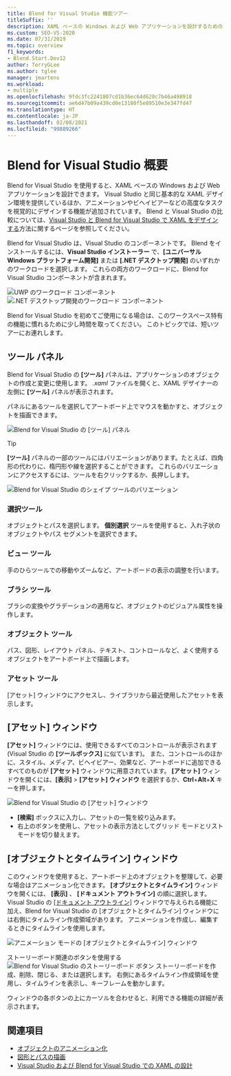 ```yaml
---
title: Blend for Visual Studio 機能ツアー
titleSuffix: ''
description: XAML ベースの Windows および Web アプリケーションを設計するためのコンポーネントである、ワークスペースの UI と Blend for Visual Studio の機能について説明します。
ms.custom: SEO-VS-2020
ms.date: 07/31/2019
ms.topic: overview
f1_keywords:
- Blend.Start.Dev12
author: TerryGLee
ms.author: tglee
manager: jmartens
ms.workload:
- multiple
ms.openlocfilehash: 9fdc3fc2241807cd1b36ec64d620c7b46a498918
ms.sourcegitcommit: ae6d47b09a439cd0e13180f5e89510e3e347fd47
ms.translationtype: HT
ms.contentlocale: ja-JP
ms.lasthandoff: 02/08/2021
ms.locfileid: "99889266"
---
```

# <a name="blend-for-visual-studio-overview"></a>Blend for Visual Studio 概要

Blend for Visual Studio を使用すると、XAML ベースの Windows および Web アプリケーションを設計できます。 Visual Studio と同じ基本的な XAML デザイン環境を提供しているほか、アニメーションやビヘイビアーなどの高度なタスクを視覚的にデザインする機能が追加されています。 Blend と Visual Studio の比較については、[Visual Studio と Blend for Visual Studio で XAML をデザインする](../xaml-tools/designing-xaml-in-visual-studio.md)方法に関するページを参照してください。

Blend for Visual Studio は、Visual Studio のコンポーネントです。 Blend をインストールするには、**Visual Studio インストーラー** で、**[ユニバーサル Windows プラットフォーム開発]** または **[.NET デスクトップ開発]** のいずれかのワークロードを選択します。 これらの両方のワークロードに、Blend for Visual Studio コンポーネントが含まれます。

![UWP のワークロード コンポーネント](media/installer-uwp.png)&nbsp;&nbsp;&nbsp;&nbsp;![.NET デスクトップ開発のワークロード コンポーネント](media/installer-dotnet-desktop.png)

Blend for Visual Studio を初めてご使用になる場合は、このワークスペース特有の機能に慣れるために少し時間を取ってください。 このトピックでは、短いツアーにお連れします。

## <a name="tools-panel"></a>ツール パネル

Blend for Visual Studio の **[ツール]** パネルは、アプリケーションのオブジェクトの作成と変更に使用します。 *.xaml* ファイルを開くと、XAML デザイナーの左側に **[ツール]** パネルが表示されます。

パネルにあるツールを選択してアートボード上でマウスを動かすと、オブジェクトを描画できます。

![Blend for Visual Studio の [ツール] パネル](media/blend-tools-panel.png)

> [!TIP]
> **[ツール]** パネルの一部のツールにはバリエーションがあります。たとえば、四角形の代わりに、楕円形や線を選択することができます。 これらのバリエーションにアクセスするには、ツールを右クリックするか、長押しします。
>
> ![Blend for Visual Studio のシェイプ ツールのバリエーション](media/blend-rectangle-tool-variations.png)

### <a name="selection-tools"></a>選択ツール

オブジェクトとパスを選択します。 **個別選択** ツールを使用すると、入れ子状のオブジェクトやパス セグメントを選択できます。

### <a name="view-tools"></a>ビュー ツール

手のひらツールでの移動やズームなど、アートボードの表示の調整を行います。

### <a name="brush-tools"></a>ブラシ ツール

ブラシの変換やグラデーションの適用など、オブジェクトのビジュアル属性を操作します。

### <a name="object-tools"></a>オブジェクト ツール

パス、図形、レイアウト パネル、テキスト、コントロールなど、よく使用するオブジェクトをアートボード上で描画します。

### <a name="asset-tools"></a>アセット ツール

[アセット] ウィンドウにアクセスし、ライブラリから最近使用したアセットを表示します。

## <a name="assets-window"></a>[アセット] ウィンドウ

**[アセット]** ウィンドウには、使用できるすべてのコントロールが表示されます (Visual Studio の **[ツールボックス]** に似ています)。 また、コントロールのほかに、スタイル、メディア、ビヘイビアー、効果など、アートボードに追加できるすべてのものが **[アセット]** ウィンドウに用意されています。 **[アセット]** ウィンドウを開くには、**[表示]** > **[アセット] ウィンドウ** を選択するか、**Ctrl**+**Alt**+**X** キーを押します。

![Blend for Visual Studio の [アセット] ウィンドウ](media/blend-assets-window.png)

- **[検索]** ボックスに入力し、アセットの一覧を絞り込みます。
- 右上のボタンを使用し、アセットの表示方法としてグリッド モードとリスト モードを切り替えます。

## <a name="objects-and-timeline-window"></a>[オブジェクトとタイムライン] ウィンドウ

このウィンドウを使用すると、アートボード上のオブジェクトを整理して、必要な場合はアニメーション化できます。 **[オブジェクトとタイムライン]** ウィンドウを開くには、 **[表示]** 、 **[ドキュメント アウトライン]** の順に選択します。 Visual Studio の [[ドキュメント アウトライン]](creating-a-ui-by-using-xaml-designer-in-visual-studio.md#document-outline-window) ウィンドウで与えられる機能に加え、Blend for Visual Studio の [オブジェクトとタイムライン] ウィンドウには右側にタイムライン作成領域があります。 アニメーションを作成し、編集するときにタイムラインを使用します。

![アニメーション モードの [オブジェクトとタイムライン] ウィンドウ](media/storyboard-timeline.png)

ストーリーボード関連のボタンを使用する ![Blend for Visual Studio のストーリーボード ボタン](media/storyboard-buttons.png) ストーリーボードを作成、削除、閉じる、または選択します。 右側にあるタイムライン作成領域を使用し、タイムラインを表示し、キーフレームを動かします。

ウィンドウの各ボタンの上にカーソルを合わせると、利用できる機能の詳細が表示されます。

## <a name="see-also"></a>関連項目

- [オブジェクトのアニメーション化](../xaml-tools/animate-objects-in-xaml-designer.md)
- [図形とパスの描画](../xaml-tools/draw-shapes-and-paths.md)
- [Visual Studio および Blend for Visual Studio での XAML の設計](../xaml-tools/designing-xaml-in-visual-studio.md)
